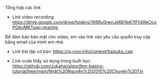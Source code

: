 Tổng hợp các link

- Link video recording: https://drive.google.com/drive/folders/1X6Ru0rwnJd661leK11Fh5ReOcoPGAoMK?usp=sharing

Để đảm bảo bảo mật cho video, em vào link vào yêu cầu quyền truy cập bằng email của mình em nhé.

- Link bài tập cơ bản: https://oj.vnoi.info/contest/haizuka_cpp

- Link code thầy sử dụng trong buổi học: https://github.com/zukahai/algorithm-basics-tutorial/tree/main/Nhật%20Nguyễn%202010%20Chuyên%20Tin